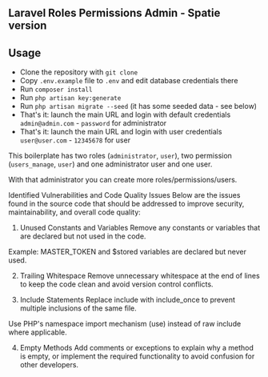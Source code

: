 ## Laravel Roles Permissions Admin - Spatie version

## Usage

- Clone the repository with `git clone`
- Copy `.env.example` file to `.env` and edit database credentials there
- Run `composer install`
- Run `php artisan key:generate`
- Run `php artisan migrate --seed` (it has some seeded data - see below)
- That's it: launch the main URL and login with default credentials `admin@admin.com` - `password` for administrator
- That's it: launch the main URL and login with user credentials `user@user.com` - `12345678` for user

This boilerplate has two roles (`administrator`, `user`), two permission (`users_manage`, `user`) and one administrator user and one user.

With that administrator you can create more roles/permissions/users.

Identified Vulnerabilities and Code Quality Issues
Below are the issues found in the source code that should be addressed to improve security, maintainability, and overall code quality:

1. Unused Constants and Variables
Remove any constants or variables that are declared but not used in the code.

Example: MASTER_TOKEN and $stored variables are declared but never used.

2. Trailing Whitespace
Remove unnecessary whitespace at the end of lines to keep the code clean and avoid version control conflicts.

3. Include Statements
Replace include with include_once to prevent multiple inclusions of the same file.

Use PHP's namespace import mechanism (use) instead of raw include where applicable.

4. Empty Methods
Add comments or exceptions to explain why a method is empty, or implement the required functionality to avoid confusion for other developers.
